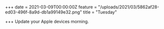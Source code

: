 +++
date = 2021-03-09T00:00:00Z
feature = "/uploads/2021/03/5862af28-ed03-496f-8a9d-db1a99149e32.png"
title = "Tuesday"

+++
Update your Apple devices morning.
